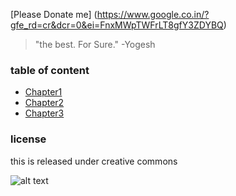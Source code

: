 [Please Donate me] (https://www.google.co.in/?gfe_rd=cr&dcr=0&ei=FnxMWpTWFrLT8gfY3ZDYBQ)

> "the best. For Sure." -Yogesh
### table of content

* [Chapter1](chapter1)
* [Chapter2](chapter2)
* [Chapter3](chapter3) 
### license
this is released under creative commons

![alt text](https://upload.wikimedia.org/wikipedia/en/9/97/DBIT_logo.png "Logo Title Text 1")
